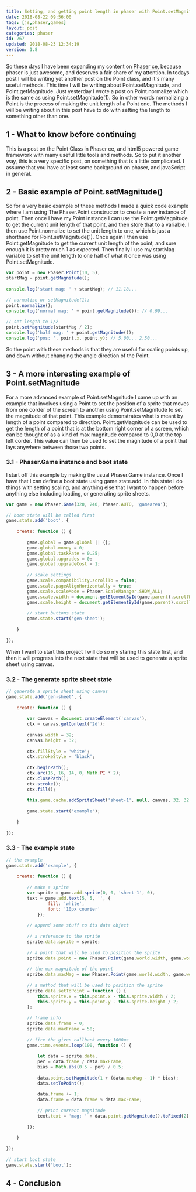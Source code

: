 ```yaml
---
title: Setting, and getting point length in phaser with Point.setMagnitude, and Point.getMagnitude.
date: 2018-08-22 09:56:00
tags: [js,phaser,games]
layout: post
categories: phaser
id: 267
updated: 2018-08-23 12:34:19
version: 1.8
---
```


So these days I have been expanding my content on [Phaser ce](https://photonstorm.github.io/phaser-ce/), because phaser is just awesome, and deserves a fair share of my attention. In todays post I will be writing yet another post on the Point class, and it's many useful methods. This time I will be writing about Point.setMagnitude, and Point.getMagnitude. Just yesterday I wrote a post on Point.normalize which is the same as using Point.setMagnitude(1). So in other words normalizing a Point is the process of making the unit length of a Point one. The methods I will be writing about in this post have to do with setting the length to something other than one.

<!-- more -->

## 1 - What to know before continuing

This is a post on the Point Class in Phaser ce, and html5 powered game framework with many useful little tools and methods. So to put it another way, this is a very specific post, on something that is a little complicated. I assume that you have at least some background on phaser, and javaScript in general.


## 2 - Basic example of Point.setMagnitude()

So for a very basic example of these methods I made a quick code example where I am using The Phaser.Point constructor to create a new instance of point. Then once I have my Point instance I can use the Point.getMagnitude to get the current unit length of that point, and then store that to a variable. I then use Point.normalize to set the unit length to one, which is just a shorthand for Point.setMagnitude(1). Once again I then use Point.getMagnitude to get the current unit length of the point, and sure enough it is pretty much 1 as expected. Then finally I use my startMag variable to set the unit length to one half of what it once was using Point.setMagnitude.

```js
var point = new Phaser.Point(10, 5),
startMag = point.getMagnitude();
 
console.log('start mag: ' + startMag); // 11.18...
 
// normalize or setMagnitude(1);
point.normalize();
console.log('normal mag: ' + point.getMagnitude()); // 0.99...
 
// set length to 1/2
point.setMagnitude(startMag / 2);
console.log('half mag: ' + point.getMagnitude());
console.log('pos: ', point.x, point.y); // 5.00... 2.50...
```

So the point with these methods is that they are useful for scaling points up, and down without changing the angle direction of the Point.

## 3 - A more interesting example of Point.setMagnitude

For a more advanced example of Point.setMagnitude I came up with an example that involves using a Point to set the position of a sprite that moves from one corder of the screen to another using Point.setMagnitude to set the magnitude of that point. This example demonstrates what is meant by length of a point compared to direction. Point.getMagnitude can be used to get the length of a point that is at the bottom right corner of a screen, which can be thought of as a kind of max magnitude compared to 0,0 at the top left corder. This value can then be used to set the magnitude of a point that lays anywhere between those two points.

### 3.1 - Phaser.Game instance and boot state

I start off this example by making the usual Phaser.Game instance. Once I have that I can define a boot state using game.state.add. In this state I do things with setting scaling, and anything else that I want to happen before anything else including loading, or generating sprite sheets.

```js
var game = new Phaser.Game(320, 240, Phaser.AUTO, 'gamearea');
 
// boot state will be called first
game.state.add('boot', {
 
    create: function () {
 
        game.global = game.global || {};
        game.global.money = 0;
        game.global.taskRate = 0.25;
        game.global.upgrades = 0;
        game.global.upgradeCost = 1;
 
        // scale settings
        game.scale.compatibility.scrollTo = false;
        game.scale.pageAlignHorizontally = true;
        game.scale.scaleMode = Phaser.ScaleManager.SHOW_ALL;
        game.scale.width = document.getElementById(game.parent).scrollWidth;
        game.scale.height = document.getElementById(game.parent).scrollHeight;
 
        // start buttons state
        game.state.start('gen-sheet');
 
    }
 
});
```

When I want to start this project I will do so my staring this state first, and then it will progress into the next state that will be used to generate a sprite sheet using canvas.

### 3.2 - The generate sprite sheet state

```js
// generate a sprite sheet using canvas
game.state.add('gen-sheet', {
 
    create: function () {
 
        var canvas = document.createElement('canvas'),
        ctx = canvas.getContext('2d');
 
        canvas.width = 32;
        canvas.height = 32;
 
        ctx.fillStyle = 'white';
        ctx.strokeStyle = 'black';
 
        ctx.beginPath();
        ctx.arc(16, 16, 14, 0, Math.PI * 2);
        ctx.closePath();
        ctx.stroke();
        ctx.fill();
 
        this.game.cache.addSpriteSheet('sheet-1', null, canvas, 32, 32, 1, 0, 0);
 
        game.state.start('example');
 
    }
 
});
```

### 3.3 - The example state

```js
// the example
game.state.add('example', {
 
    create: function () {
 
        // make a sprite
        var sprite = game.add.sprite(0, 0, 'sheet-1', 0),
        text = game.add.text(5, 5, '', {
                fill: 'white',
                font: '10px courier'
            });
 
        // append some stuff to its data object
 
        // a reference to the sprite
        sprite.data.sprite = sprite;
 
        // a point that will be used to position the sprite
        sprite.data.point = new Phaser.Point(game.world.width, game.world.height);
 
        // the max magnitude of the point
        sprite.data.maxMag = new Phaser.Point(game.world.width, game.world.height).getMagnitude();
 
        // a method that will be used to position the sprite
        sprite.data.setToPoint = function () {
            this.sprite.x = this.point.x - this.sprite.width / 2;
            this.sprite.y = this.point.y - this.sprite.height / 2;
        };
 
        // frame info
        sprite.data.frame = 0;
        sprite.data.maxFrame = 50;
 
        // fire the given callback every 1000ms
        game.time.events.loop(100, function () {
 
            let data = sprite.data,
            per = data.frame / data.maxFrame,
            bias = Math.abs(0.5 - per) / 0.5;
 
            data.point.setMagnitude(1 + (data.maxMag - 1) * bias);
            data.setToPoint();
 
            data.frame += 1;
            data.frame = data.frame % data.maxFrame;
 
            // print current magnitude
            text.text = 'mag: ' + data.point.getMagnitude().toFixed(2);
 
        });
 
    }
 
});
 
// start boot state
game.state.start('boot');
```

## 4 - Conclusion